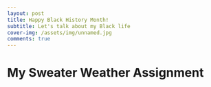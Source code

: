 ```yaml
---
layout: post
title: Happy Black History Month!
subtitle: Let's talk about my Black life
cover-img: /assets/img/unnamed.jpg
comments: true
---
```

# My Sweater Weather Assignment 
